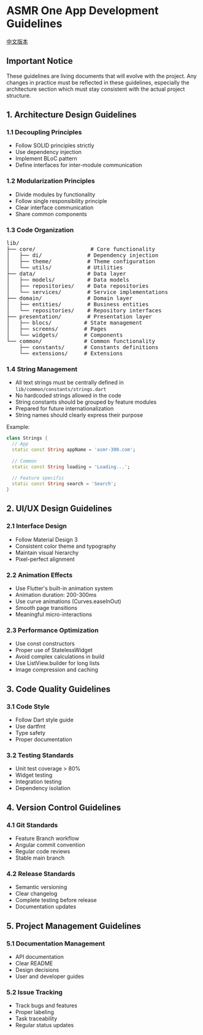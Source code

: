 # ASMR One App Development Guidelines

[中文版本](guidelines_zh.md)

## Important Notice

These guidelines are living documents that will evolve with the project. Any changes in practice must be reflected in these guidelines, especially the architecture section which must stay consistent with the actual project structure.

## 1. Architecture Design Guidelines

### 1.1 Decoupling Principles
- Follow SOLID principles strictly
- Use dependency injection
- Implement BLoC pattern
- Define interfaces for inter-module communication

### 1.2 Modularization Principles
- Divide modules by functionality
- Follow single responsibility principle
- Clear interface communication
- Share common components

### 1.3 Code Organization
<pre>
lib/
├── core/                 # Core functionality
│   ├── di/              # Dependency injection
│   ├── theme/           # Theme configuration
│   └── utils/           # Utilities
├── data/                # Data layer
│   ├── models/          # Data models
│   ├── repositories/    # Data repositories
│   └── services/        # Service implementations
├── domain/              # Domain layer
│   ├── entities/        # Business entities
│   └── repositories/    # Repository interfaces
├── presentation/        # Presentation layer
│   ├── blocs/          # State management
│   ├── screens/        # Pages
│   └── widgets/        # Components
└── common/             # Common functionality
    ├── constants/      # Constants definitions
    └── extensions/     # Extensions
</pre>

### 1.4 String Management
- All text strings must be centrally defined in `lib/common/constants/strings.dart`
- No hardcoded strings allowed in the code
- String constants should be grouped by feature modules
- Prepared for future internationalization
- String names should clearly express their purpose

Example:
```dart
class Strings {
  // App
  static const String appName = 'asmr-300.com';
  
  // Common
  static const String loading = 'Loading...';
  
  // Feature specific
  static const String search = 'Search';
}
```

## 2. UI/UX Design Guidelines

### 2.1 Interface Design
- Follow Material Design 3
- Consistent color theme and typography
- Maintain visual hierarchy
- Pixel-perfect alignment

### 2.2 Animation Effects
- Use Flutter's built-in animation system
- Animation duration: 200-300ms
- Use curve animations (Curves.easeInOut)
- Smooth page transitions
- Meaningful micro-interactions

### 2.3 Performance Optimization
- Use const constructors
- Proper use of StatelessWidget
- Avoid complex calculations in build
- Use ListView.builder for long lists
- Image compression and caching

## 3. Code Quality Guidelines

### 3.1 Code Style
- Follow Dart style guide
- Use dartfmt
- Type safety
- Proper documentation

### 3.2 Testing Standards
- Unit test coverage > 80%
- Widget testing
- Integration testing
- Dependency isolation

## 4. Version Control Guidelines

### 4.1 Git Standards
- Feature Branch workflow
- Angular commit convention
- Regular code reviews
- Stable main branch

### 4.2 Release Standards
- Semantic versioning
- Clear changelog
- Complete testing before release
- Documentation updates

## 5. Project Management Guidelines

### 5.1 Documentation Management
- API documentation
- Clear README
- Design decisions
- User and developer guides

### 5.2 Issue Tracking
- Track bugs and features
- Proper labeling
- Task traceability
- Regular status updates 